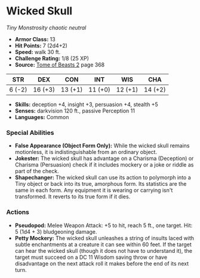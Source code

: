 # Wicked Skull

*Tiny* *Monstrosity* *chaotic neutral*

- **Armor Class:** 13
- **Hit Points:** 7 (2d4+2)
- **Speed:** walk 30 ft.
- **Challenge Rating:** 1/8 (25 XP)
- **Source:** [Tome of Beasts 2](https://koboldpress.com/kpstore/product/tome-of-beasts-2-for-5th-edition) page 368

| STR | DEX | CON | INT | WIS | CHA |
| --- | --- | --- | --- | --- | --- |
| 6 (-2) | 16 (+3) | 13 (+1) | 11 (+0) | 12 (+1) | 14 (+2) |

- **Skills:** deception +4, insight +3, persuasion +4, stealth +5
- **Senses:** darkvision 120 ft., passive Perception 11
- **Languages:** Common

### Special Abilities

- **False Appearance (Object Form Only):** While the wicked skull remains motionless, it is indistinguishable from an ordinary object.
- **Jokester:** The wicked skull has advantage on a Charisma (Deception) or Charisma (Persuasion) check if it includes mockery or a joke or riddle as part of the check.
- **Shapechanger:** The wicked skull can use its action to polymorph into a Tiny object or back into its true, amorphous form. Its statistics are the same in each form. Any equipment it is wearing or carrying isn't transformed. It reverts to its true form if it dies.

### Actions

- **Pseudopod:** Melee Weapon Attack: +5 to hit, reach 5 ft., one target. Hit: 5 (1d4 + 3) bludgeoning damage.
- **Petty Mockery:** The wicked skull unleashes a string of insults laced with subtle enchantments at a creature it can see within 60 feet. If the target can hear the wicked skull (though it does not have to understand it), the target must succeed on a DC 11 Wisdom saving throw or have disadvantage on the next attack roll it makes before the end of its next turn.


